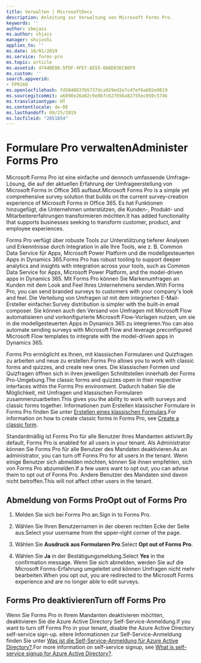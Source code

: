```yaml
---
title: Verwalten | MicrosoftDocs
description: Anleitung zur Verwaltung von Microsoft Forms Pro.
keywords: ''
author: sbmjais
ms.author: shjais
manager: shujoshi
applies_to: ''
ms.date: 10/01/2019
ms.service: forms-pro
ms.topic: article
ms.assetid: 4744BE88-5FDF-4FE7-A555-0A8D83EC86F0
ms.custom: ''
search.appverid:
- FPR160
ms.openlocfilehash: fd5848837b5737dca929ed2e7cd7ef6a602e9819
ms.sourcegitcommit: a6898e26a02c9e8b7c627656a82755ec050c574b
ms.translationtype: HT
ms.contentlocale: de-DE
ms.lasthandoff: 09/25/2019
ms.locfileid: "2051854"
---
```

# <a name="administer-forms-pro"></a><span data-ttu-id="644fe-103">Formulare Pro verwalten</span><span class="sxs-lookup"><span data-stu-id="644fe-103">Administer Forms Pro</span></span>

<span data-ttu-id="644fe-104">Microsoft Forms Pro ist eine einfache und dennoch umfassende Umfrage-Lösung, die auf der aktuellen Erfahrung der Umfrageerstellung von Microsoft Forms in Office 365 aufbaut.</span><span class="sxs-lookup"><span data-stu-id="644fe-104">Microsoft Forms Pro is a simple yet comprehensive survey solution that builds on the current survey-creation experience of Microsoft Forms in Office 365.</span></span> <span data-ttu-id="644fe-105">Es hat Funktionen hinzugefügt, die Unternehmen unterstützen, die Kunden-, Produkt- und Mitarbeitererfahrungen transformieren möchten.</span><span class="sxs-lookup"><span data-stu-id="644fe-105">It has added functionality that supports businesses seeking to transform customer, product, and employee experiences.</span></span>

<span data-ttu-id="644fe-106">Forms Pro verfügt über robuste Tools zur Unterstützung tieferer Analysen und Erkenntnisse durch Integration in alle Ihre Tools, wie z. B. Common Data Service für Apps, Microsoft Power Platform und die modellgesteuerten Apps in Dynamics 365.</span><span class="sxs-lookup"><span data-stu-id="644fe-106">Forms Pro has robust tooling to support deeper analytics and insights with integration across your tools, such as Common Data Service for Apps, Microsoft Power Platform, and the model-driven apps in Dynamics 365.</span></span> <span data-ttu-id="644fe-107">Mit Forms Pro können Sie Markenumfragen an Kunden mit dem Look and Feel Ihres Unternehmens senden.</span><span class="sxs-lookup"><span data-stu-id="644fe-107">With Forms Pro, you can send branded surveys to customers with your company's look and feel.</span></span> <span data-ttu-id="644fe-108">Die Verteilung von Umfragen ist mit dem integrierten E-Mail-Ersteller einfacher.</span><span class="sxs-lookup"><span data-stu-id="644fe-108">Survey distribution is simpler with the built-in email composer.</span></span> <span data-ttu-id="644fe-109">Sie können auch den Versand von Umfragen mit Microsoft Flow automatisieren und vorkonfigurierte Microsoft Flow-Vorlagen nutzen, um sie in die modellgesteuerten Apps in Dynamics 365 zu integrieren.</span><span class="sxs-lookup"><span data-stu-id="644fe-109">You can also automate sending surveys with Microsoft Flow and leverage preconfigured Microsoft Flow templates to integrate with the model-driven apps in Dynamics 365.</span></span>

<span data-ttu-id="644fe-110">Forms Pro ermöglicht es Ihnen, mit klassischen Formularen und Quizfragen zu arbeiten und neue zu erstellen.</span><span class="sxs-lookup"><span data-stu-id="644fe-110">Forms Pro allows you to work with classic forms and quizzes, and create new ones.</span></span> <span data-ttu-id="644fe-111">Die klassischen Formen und Quizfragen öffnen sich in ihren jeweiligen Schnittstellen innerhalb der Forms Pro-Umgebung.</span><span class="sxs-lookup"><span data-stu-id="644fe-111">The classic forms and quizzes open in their respective interfaces within the Forms Pro environment.</span></span> <span data-ttu-id="644fe-112">Dadurch haben Sie die Möglichkeit, mit Umfragen und klassischen Formularen zusammenzuarbeiten.</span><span class="sxs-lookup"><span data-stu-id="644fe-112">This gives you the ability to work with surveys and classic forms together.</span></span> <span data-ttu-id="644fe-113">Informationen zum Erstellen klassischer Formulare in Forms Pro finden Sie unter [Erstellen eines klassischen Formulars](create-classic-form.md).</span><span class="sxs-lookup"><span data-stu-id="644fe-113">For information on how to create classic forms in Forms Pro, see [Create a classic form](create-classic-form.md).</span></span>

<span data-ttu-id="644fe-114">Standardmäßig ist Forms Pro für alle Benutzer Ihres Mandanten aktiviert.</span><span class="sxs-lookup"><span data-stu-id="644fe-114">By default, Forms Pro is enabled for all users in your tenant.</span></span> <span data-ttu-id="644fe-115">Als Administrator können Sie Forms Pro für alle Benutzer des Mandaten deaktivieren.</span><span class="sxs-lookup"><span data-stu-id="644fe-115">As an administrator, you can turn off Forms Pro for all users in the tenant.</span></span> <span data-ttu-id="644fe-116">Wenn einige Benutzer sich abmelden möchten, können Sie ihnen empfehlen, sich von Forms Pro abzumelden.</span><span class="sxs-lookup"><span data-stu-id="644fe-116">If a few users want to opt out, you can advise them to opt out of Forms Pro.</span></span> <span data-ttu-id="644fe-117">Andere Benutzer des Mandaten sind davon nicht betroffen.</span><span class="sxs-lookup"><span data-stu-id="644fe-117">This will not affect other users in the tenant.</span></span>

## <a name="opt-out-of-forms-pro"></a><span data-ttu-id="644fe-118">Abmeldung von Forms Pro</span><span class="sxs-lookup"><span data-stu-id="644fe-118">Opt out of Forms Pro</span></span>

1. <span data-ttu-id="644fe-119">Melden Sie sich bei Forms Pro an.</span><span class="sxs-lookup"><span data-stu-id="644fe-119">Sign in to Forms Pro.</span></span>

2. <span data-ttu-id="644fe-120">Wählen Sie Ihren Benutzernamen in der oberen rechten Ecke der Seite aus.</span><span class="sxs-lookup"><span data-stu-id="644fe-120">Select your username from the upper-right corner of the page.</span></span>

3. <span data-ttu-id="644fe-121">Wählen Sie **Ausdruck aus Formularen Pro**.</span><span class="sxs-lookup"><span data-stu-id="644fe-121">Select **Opt out of Forms Pro**.</span></span> 

4. <span data-ttu-id="644fe-122">Wählen Sie **Ja** in der Bestätigungsmeldung.</span><span class="sxs-lookup"><span data-stu-id="644fe-122">Select **Yes** in the confirmation message.</span></span> <span data-ttu-id="644fe-123">Wenn Sie sich abmelden, werden Sie auf die Microsoft Forms-Erfahrung umgeleitet und können Umfragen nicht mehr bearbeiten.</span><span class="sxs-lookup"><span data-stu-id="644fe-123">When you opt out, you are redirected to the Microsoft Forms experience and are no longer able to edit surveys.</span></span>

## <a name="turn-off-forms-pro"></a><span data-ttu-id="644fe-124">Forms Pro deaktivieren</span><span class="sxs-lookup"><span data-stu-id="644fe-124">Turn off Forms Pro</span></span>

<span data-ttu-id="644fe-125">Wenn Sie Forms Pro in Ihrem Mandanten deaktivieren möchten, deaktivieren Sie die Azure Active Directory Self-Service-Anmeldung.</span><span class="sxs-lookup"><span data-stu-id="644fe-125">If you want to turn off Forms Pro in your tenant, disable the Azure Active Directory self-service sign-up.</span></span> <span data-ttu-id="644fe-126">eitere Informationen zur Self-Service-Anmeldung finden Sie unter [Was ist die Self-Service-Anmeldung für Azure Active Directory?](https://docs.microsoft.com/en-us/azure/active-directory/users-groups-roles/directory-self-service-signup).</span><span class="sxs-lookup"><span data-stu-id="644fe-126">For more information on self-service signup, see [What is self-service signup for Azure Active Directory?](https://docs.microsoft.com/en-us/azure/active-directory/users-groups-roles/directory-self-service-signup).</span></span>

